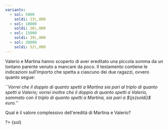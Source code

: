 ```yaml
---
variants:
  - sol: 5000
    soldi: 13\,000
  - sol: 10000
    soldi: 26\,000
  - sol: 15000
    soldi: 39\,000
  - sol: 20000
    soldi: 52\,000
---
```


Valerio e Martina hanno scoperto di aver ereditato una piccola somma da un lontano parente venuto a mancare da poco.
Il testamento contiene le indicazioni sull’importo che spetta a ciascuno dei due ragazzi, ovvero quanto segue:

``_Vorrei che il doppio di quanto spetti a Martina sia pari al triplo di quanto spetti a Valerio;
vorrei inoltre che il doppio di quanto spetti a Valerio, sommato con il triplo di quanto spetti a Martina,
sia pari a $\js{soldi}$ euro._''

Qual è il valore complessivo dell'eredità di Martina e Valerio?

?> {sol}
